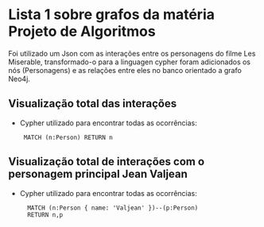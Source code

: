 # Lista 1 sobre grafos da matéria Projeto de Algoritmos
Foi utilizado um Json com as interações entre os personagens do filme Les Miserable, transformado-o para a linguagen cypher foram adicionados os nós (Personagens) e as relações entre eles no banco orientado a grafo Neo4j.

## Visualização total das interações

 - Cypher utilizado para encontrar todas as ocorrências: 

        MATCH (n:Person) RETURN n
        
    

## Visualização total de interações com o personagem principal Jean Valjean

- Cypher utilizado para encontrar todas as ocorrências: 

        MATCH (n:Person { name: 'Valjean' })--(p:Person)
        RETURN n,p
